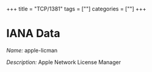 +++
title = "TCP/1381"
tags = [""]
categories = [""]
+++

# IANA Data

_Name:_ apple-licman

_Description:_ Apple Network License Manager


